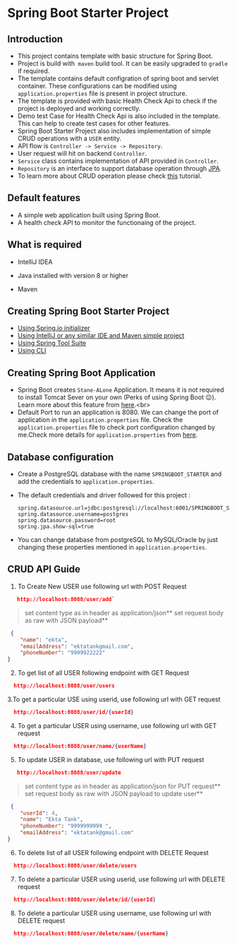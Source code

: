 # Spring Boot Starter Project

##  Introduction
- This project contains template with basic structure for Spring Boot.
- Project is build with` maven` build tool. It can be easily upgraded to `gradle` if required.
- The template contains default configration of spring boot and servlet container. These configurations can be modified  using  `application.properties` file is present in project structure.
- The template is provided with basic Health Check Api to check if the project is deployed and working correctly.
- Demo test Case for Health Check Api is also included in the template. This can help to create test cases for other features.
- Spring Boot Starter Project also includes implementation of simple CRUD operations with a `USER` entity.
- API flow is  `Controller -> Service -> Repository`.
- User request will hit on backend  `Controller`.
- `Service` class contains implementation of API provided in  `Controller`.
- `Repository` is an interface to support database operation through  [JPA](https://docs.spring.io/spring-data/jpa/docs/1.3.4.RELEASE/reference/html/jpa.repositories.html).
- To learn more about CRUD operation please check [this](https://examples.javacodegeeks.com/enterprise-java/spring/boot/spring-boot-crud-operations-example/) tutorial.

##  Default features
- A simple web application built using Spring Boot.
- A health check API to monitor the functionaing of the project.

##  What is required
- IntelliJ IDEA
*   Java installed with version 8 or higher
- Maven

##  Creating Spring Boot Starter Project
- [Using Spring.io initializer](https://www.javacodegeeks.com/2018/02/create-spring-boot-project-spring-initializer.html)
- [Using IntelliJ or any similar IDE and Maven simple project](https://www.jetbrains.com/help/idea/spring-boot.html)
- [Using Spring Tool Suite](https://www.javatpoint.com/creating-spring-boot-project-using-sts)
- [Using CLI](https://www.tutorialspoint.com/springbootcli/springbootcli_creating_project.htm)

##  Creating Spring Boot Application
-  Spring Boot creates ```Stane-ALone``` Application. It means it is not required to install Tomcat Sever on your own (Perks of using Spring Boot 😉). Learn more about this feature from [here](https://dzone.com/articles/what-is-spring-boot#:~:text=Being%20Standalone,applications%20that%20you%20can%20run.&text=You%20may%20think%20that%20running,run%20command%20and%20everything%20works.).<br>
- Default Port to run an application is 8080. We can change the port of application in the `application.properties` file. Check the `application.properties` file to check port configuration changed by me.Check more details for `application.properties`  from  [here](https://www.javatpoint.com/spring-boot-properties).

## Database configuration 
- Create a PostgreSQL database with the name  `SPRINGBOOT_STARTER` and add the credentials to `application.properties`. <br/>

- The default credentials and driver followed for this project :<br/>
    ```spring.datasource.driver-class-name=org.postgresql.Driver
    spring.datasource.url=jdbc:postgresql://localhost:6001/SPRINGBOOT_STARTER
    spring.datasource.username=postgres
    spring.datasource.password=root
    spring.jpa.show-sql=true

- You can change database from postgreSQL to MySQL/Oracle by just changing these properties mentioned in `application.properties`. <br/>

## CRUD API Guide

1. To Create New USER use following url with POST Request
```json
   http://localhost:8088/user/add`
```
> set content type as in header as application/json**
> set request body as raw with JSON payload**

```json
 {
    "name": "ekta",
    "emailAddress": "ektatankgmail.com",
    "phoneNumber": "9999922222"
}
```
2. To get list of all USER following endpoint with GET Request
```json
  http://localhost:8088/user/users
```
 3.To get a particular  USE using userid, use following url with GET request
```json
  http://localhost:8088/user/id/{userId}
```
4. To get a particular  USER using username, use following url with GET request
```json
  http://localhost:8088/user/name/{userName}
```
5. To update USER in database, use following url with PUT request
```json
   http://localhost:8088/user/update
```
> set content type as in header as application/json for PUT request**
> set request body as raw with JSON payload to update user**

```json
 {
    "userId": 4,
    "name": "Ekta Tank",
    "phoneNumber": "9999999999 ",
    "emailAddress": "ektatank@gmail.com"
}
```
6. To delete list of all USER following endpoint with DELETE Request
```json
  http://localhost:8088/user/delete/users
```
7. To delete a particular USER using userid, use following url with DELETE request
```json
  http://localhost:8088/user/delete/id/{userId}
```
8. To delete a particular USER using username, use following url with DELETE request
```json
  http://localhost:8088/user/delete/name/{userName}
```

